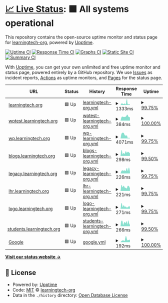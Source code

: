 # [📈 Live Status](https://learningtech-org.github.io/upptime): <!--live status--> **🟩 All systems operational**

This repository contains the open-source uptime monitor and status page for [learningtech-org](https://learningtech-org.github.io/upptime), powered by [Upptime](https://github.com/upptime/upptime).

[![Uptime CI](https://github.com/learningtech-org/upptime/workflows/Uptime%20CI/badge.svg)](https://github.com/learningtech-org/upptime/actions?query=workflow%3A%22Uptime+CI%22)
[![Response Time CI](https://github.com/learningtech-org/upptime/workflows/Response%20Time%20CI/badge.svg)](https://github.com/learningtech-org/upptime/actions?query=workflow%3A%22Response+Time+CI%22)
[![Graphs CI](https://github.com/learningtech-org/upptime/workflows/Graphs%20CI/badge.svg)](https://github.com/learningtech-org/upptime/actions?query=workflow%3A%22Graphs+CI%22)
[![Static Site CI](https://github.com/learningtech-org/upptime/workflows/Static%20Site%20CI/badge.svg)](https://github.com/learningtech-org/upptime/actions?query=workflow%3A%22Static+Site+CI%22)
[![Summary CI](https://github.com/learningtech-org/upptime/workflows/Summary%20CI/badge.svg)](https://github.com/learningtech-org/upptime/actions?query=workflow%3A%22Summary+CI%22)

With [Upptime](https://upptime.js.org), you can get your own unlimited and free uptime monitor and status page, powered entirely by a GitHub repository. We use [Issues](https://github.com/learningtech-org/upptime/issues) as incident reports, [Actions](https://github.com/learningtech-org/upptime/actions) as uptime monitors, and [Pages](https://learningtech-org.github.io/upptime) for the status page.

<!--start: status pages-->
<!-- This summary is generated by Upptime (https://github.com/upptime/upptime) -->
<!-- Do not edit this manually, your changes will be overwritten -->
<!-- prettier-ignore -->
| URL | Status | History | Response Time | Uptime |
| --- | ------ | ------- | ------------- | ------ |
| <img alt="" src="https://icons.duckduckgo.com/ip3/learningtech.org.ico" height="13"> [learningtech.org](https://learningtech.org) | 🟩 Up | [learningtech-org.yml](https://github.com/learningtech-org/upptime/commits/HEAD/history/learningtech-org.yml) | <details><summary><img alt="Response time graph" src="./graphs/learningtech-org/response-time-week.png" height="20"> 1333ms</summary><br><a href="https://learningtech-org.github.io/upptime/history/learningtech-org"><img alt="Response time 440" src="https://img.shields.io/endpoint?url=https%3A%2F%2Fraw.githubusercontent.com%2Flearningtech-org%2Fupptime%2FHEAD%2Fapi%2Flearningtech-org%2Fresponse-time.json"></a><br><a href="https://learningtech-org.github.io/upptime/history/learningtech-org"><img alt="24-hour response time 289" src="https://img.shields.io/endpoint?url=https%3A%2F%2Fraw.githubusercontent.com%2Flearningtech-org%2Fupptime%2FHEAD%2Fapi%2Flearningtech-org%2Fresponse-time-day.json"></a><br><a href="https://learningtech-org.github.io/upptime/history/learningtech-org"><img alt="7-day response time 1333" src="https://img.shields.io/endpoint?url=https%3A%2F%2Fraw.githubusercontent.com%2Flearningtech-org%2Fupptime%2FHEAD%2Fapi%2Flearningtech-org%2Fresponse-time-week.json"></a><br><a href="https://learningtech-org.github.io/upptime/history/learningtech-org"><img alt="30-day response time 678" src="https://img.shields.io/endpoint?url=https%3A%2F%2Fraw.githubusercontent.com%2Flearningtech-org%2Fupptime%2FHEAD%2Fapi%2Flearningtech-org%2Fresponse-time-month.json"></a><br><a href="https://learningtech-org.github.io/upptime/history/learningtech-org"><img alt="1-year response time 440" src="https://img.shields.io/endpoint?url=https%3A%2F%2Fraw.githubusercontent.com%2Flearningtech-org%2Fupptime%2FHEAD%2Fapi%2Flearningtech-org%2Fresponse-time-year.json"></a></details> | <details><summary><a href="https://learningtech-org.github.io/upptime/history/learningtech-org">99.75%</a></summary><a href="https://learningtech-org.github.io/upptime/history/learningtech-org"><img alt="All-time uptime 99.81%" src="https://img.shields.io/endpoint?url=https%3A%2F%2Fraw.githubusercontent.com%2Flearningtech-org%2Fupptime%2FHEAD%2Fapi%2Flearningtech-org%2Fuptime.json"></a><br><a href="https://learningtech-org.github.io/upptime/history/learningtech-org"><img alt="24-hour uptime 100.00%" src="https://img.shields.io/endpoint?url=https%3A%2F%2Fraw.githubusercontent.com%2Flearningtech-org%2Fupptime%2FHEAD%2Fapi%2Flearningtech-org%2Fuptime-day.json"></a><br><a href="https://learningtech-org.github.io/upptime/history/learningtech-org"><img alt="7-day uptime 99.75%" src="https://img.shields.io/endpoint?url=https%3A%2F%2Fraw.githubusercontent.com%2Flearningtech-org%2Fupptime%2FHEAD%2Fapi%2Flearningtech-org%2Fuptime-week.json"></a><br><a href="https://learningtech-org.github.io/upptime/history/learningtech-org"><img alt="30-day uptime 99.78%" src="https://img.shields.io/endpoint?url=https%3A%2F%2Fraw.githubusercontent.com%2Flearningtech-org%2Fupptime%2FHEAD%2Fapi%2Flearningtech-org%2Fuptime-month.json"></a><br><a href="https://learningtech-org.github.io/upptime/history/learningtech-org"><img alt="1-year uptime 99.81%" src="https://img.shields.io/endpoint?url=https%3A%2F%2Fraw.githubusercontent.com%2Flearningtech-org%2Fupptime%2FHEAD%2Fapi%2Flearningtech-org%2Fuptime-year.json"></a></details>
| <img alt="" src="https://icons.duckduckgo.com/ip3/wptest.learningtech.org.ico" height="13"> [wptest.learningtech.org](https://wptest.learningtech.org) | 🟩 Up | [wptest-learningtech-org.yml](https://github.com/learningtech-org/upptime/commits/HEAD/history/wptest-learningtech-org.yml) | <details><summary><img alt="Response time graph" src="./graphs/wptest-learningtech-org/response-time-week.png" height="20"> 384ms</summary><br><a href="https://learningtech-org.github.io/upptime/history/wptest-learningtech-org"><img alt="Response time 419" src="https://img.shields.io/endpoint?url=https%3A%2F%2Fraw.githubusercontent.com%2Flearningtech-org%2Fupptime%2FHEAD%2Fapi%2Fwptest-learningtech-org%2Fresponse-time.json"></a><br><a href="https://learningtech-org.github.io/upptime/history/wptest-learningtech-org"><img alt="24-hour response time 316" src="https://img.shields.io/endpoint?url=https%3A%2F%2Fraw.githubusercontent.com%2Flearningtech-org%2Fupptime%2FHEAD%2Fapi%2Fwptest-learningtech-org%2Fresponse-time-day.json"></a><br><a href="https://learningtech-org.github.io/upptime/history/wptest-learningtech-org"><img alt="7-day response time 384" src="https://img.shields.io/endpoint?url=https%3A%2F%2Fraw.githubusercontent.com%2Flearningtech-org%2Fupptime%2FHEAD%2Fapi%2Fwptest-learningtech-org%2Fresponse-time-week.json"></a><br><a href="https://learningtech-org.github.io/upptime/history/wptest-learningtech-org"><img alt="30-day response time 419" src="https://img.shields.io/endpoint?url=https%3A%2F%2Fraw.githubusercontent.com%2Flearningtech-org%2Fupptime%2FHEAD%2Fapi%2Fwptest-learningtech-org%2Fresponse-time-month.json"></a><br><a href="https://learningtech-org.github.io/upptime/history/wptest-learningtech-org"><img alt="1-year response time 419" src="https://img.shields.io/endpoint?url=https%3A%2F%2Fraw.githubusercontent.com%2Flearningtech-org%2Fupptime%2FHEAD%2Fapi%2Fwptest-learningtech-org%2Fresponse-time-year.json"></a></details> | <details><summary><a href="https://learningtech-org.github.io/upptime/history/wptest-learningtech-org">100.00%</a></summary><a href="https://learningtech-org.github.io/upptime/history/wptest-learningtech-org"><img alt="All-time uptime 97.96%" src="https://img.shields.io/endpoint?url=https%3A%2F%2Fraw.githubusercontent.com%2Flearningtech-org%2Fupptime%2FHEAD%2Fapi%2Fwptest-learningtech-org%2Fuptime.json"></a><br><a href="https://learningtech-org.github.io/upptime/history/wptest-learningtech-org"><img alt="24-hour uptime 100.00%" src="https://img.shields.io/endpoint?url=https%3A%2F%2Fraw.githubusercontent.com%2Flearningtech-org%2Fupptime%2FHEAD%2Fapi%2Fwptest-learningtech-org%2Fuptime-day.json"></a><br><a href="https://learningtech-org.github.io/upptime/history/wptest-learningtech-org"><img alt="7-day uptime 100.00%" src="https://img.shields.io/endpoint?url=https%3A%2F%2Fraw.githubusercontent.com%2Flearningtech-org%2Fupptime%2FHEAD%2Fapi%2Fwptest-learningtech-org%2Fuptime-week.json"></a><br><a href="https://learningtech-org.github.io/upptime/history/wptest-learningtech-org"><img alt="30-day uptime 97.96%" src="https://img.shields.io/endpoint?url=https%3A%2F%2Fraw.githubusercontent.com%2Flearningtech-org%2Fupptime%2FHEAD%2Fapi%2Fwptest-learningtech-org%2Fuptime-month.json"></a><br><a href="https://learningtech-org.github.io/upptime/history/wptest-learningtech-org"><img alt="1-year uptime 97.96%" src="https://img.shields.io/endpoint?url=https%3A%2F%2Fraw.githubusercontent.com%2Flearningtech-org%2Fupptime%2FHEAD%2Fapi%2Fwptest-learningtech-org%2Fuptime-year.json"></a></details>
| <img alt="" src="https://icons.duckduckgo.com/ip3/wp.learningtech.org.ico" height="13"> [wp.learningtech.org](https://wp.learningtech.org) | 🟩 Up | [wp-learningtech-org.yml](https://github.com/learningtech-org/upptime/commits/HEAD/history/wp-learningtech-org.yml) | <details><summary><img alt="Response time graph" src="./graphs/wp-learningtech-org/response-time-week.png" height="20"> 4071ms</summary><br><a href="https://learningtech-org.github.io/upptime/history/wp-learningtech-org"><img alt="Response time 994" src="https://img.shields.io/endpoint?url=https%3A%2F%2Fraw.githubusercontent.com%2Flearningtech-org%2Fupptime%2FHEAD%2Fapi%2Fwp-learningtech-org%2Fresponse-time.json"></a><br><a href="https://learningtech-org.github.io/upptime/history/wp-learningtech-org"><img alt="24-hour response time 111" src="https://img.shields.io/endpoint?url=https%3A%2F%2Fraw.githubusercontent.com%2Flearningtech-org%2Fupptime%2FHEAD%2Fapi%2Fwp-learningtech-org%2Fresponse-time-day.json"></a><br><a href="https://learningtech-org.github.io/upptime/history/wp-learningtech-org"><img alt="7-day response time 4071" src="https://img.shields.io/endpoint?url=https%3A%2F%2Fraw.githubusercontent.com%2Flearningtech-org%2Fupptime%2FHEAD%2Fapi%2Fwp-learningtech-org%2Fresponse-time-week.json"></a><br><a href="https://learningtech-org.github.io/upptime/history/wp-learningtech-org"><img alt="30-day response time 1418" src="https://img.shields.io/endpoint?url=https%3A%2F%2Fraw.githubusercontent.com%2Flearningtech-org%2Fupptime%2FHEAD%2Fapi%2Fwp-learningtech-org%2Fresponse-time-month.json"></a><br><a href="https://learningtech-org.github.io/upptime/history/wp-learningtech-org"><img alt="1-year response time 994" src="https://img.shields.io/endpoint?url=https%3A%2F%2Fraw.githubusercontent.com%2Flearningtech-org%2Fupptime%2FHEAD%2Fapi%2Fwp-learningtech-org%2Fresponse-time-year.json"></a></details> | <details><summary><a href="https://learningtech-org.github.io/upptime/history/wp-learningtech-org">99.75%</a></summary><a href="https://learningtech-org.github.io/upptime/history/wp-learningtech-org"><img alt="All-time uptime 99.81%" src="https://img.shields.io/endpoint?url=https%3A%2F%2Fraw.githubusercontent.com%2Flearningtech-org%2Fupptime%2FHEAD%2Fapi%2Fwp-learningtech-org%2Fuptime.json"></a><br><a href="https://learningtech-org.github.io/upptime/history/wp-learningtech-org"><img alt="24-hour uptime 100.00%" src="https://img.shields.io/endpoint?url=https%3A%2F%2Fraw.githubusercontent.com%2Flearningtech-org%2Fupptime%2FHEAD%2Fapi%2Fwp-learningtech-org%2Fuptime-day.json"></a><br><a href="https://learningtech-org.github.io/upptime/history/wp-learningtech-org"><img alt="7-day uptime 99.75%" src="https://img.shields.io/endpoint?url=https%3A%2F%2Fraw.githubusercontent.com%2Flearningtech-org%2Fupptime%2FHEAD%2Fapi%2Fwp-learningtech-org%2Fuptime-week.json"></a><br><a href="https://learningtech-org.github.io/upptime/history/wp-learningtech-org"><img alt="30-day uptime 99.78%" src="https://img.shields.io/endpoint?url=https%3A%2F%2Fraw.githubusercontent.com%2Flearningtech-org%2Fupptime%2FHEAD%2Fapi%2Fwp-learningtech-org%2Fuptime-month.json"></a><br><a href="https://learningtech-org.github.io/upptime/history/wp-learningtech-org"><img alt="1-year uptime 99.81%" src="https://img.shields.io/endpoint?url=https%3A%2F%2Fraw.githubusercontent.com%2Flearningtech-org%2Fupptime%2FHEAD%2Fapi%2Fwp-learningtech-org%2Fuptime-year.json"></a></details>
| <img alt="" src="https://icons.duckduckgo.com/ip3/blogs.learningtech.org.ico" height="13"> [blogs.learningtech.org](https://blogs.learningtech.org) | 🟩 Up | [blogs-learningtech-org.yml](https://github.com/learningtech-org/upptime/commits/HEAD/history/blogs-learningtech-org.yml) | <details><summary><img alt="Response time graph" src="./graphs/blogs-learningtech-org/response-time-week.png" height="20"> 298ms</summary><br><a href="https://learningtech-org.github.io/upptime/history/blogs-learningtech-org"><img alt="Response time 242" src="https://img.shields.io/endpoint?url=https%3A%2F%2Fraw.githubusercontent.com%2Flearningtech-org%2Fupptime%2FHEAD%2Fapi%2Fblogs-learningtech-org%2Fresponse-time.json"></a><br><a href="https://learningtech-org.github.io/upptime/history/blogs-learningtech-org"><img alt="24-hour response time 176" src="https://img.shields.io/endpoint?url=https%3A%2F%2Fraw.githubusercontent.com%2Flearningtech-org%2Fupptime%2FHEAD%2Fapi%2Fblogs-learningtech-org%2Fresponse-time-day.json"></a><br><a href="https://learningtech-org.github.io/upptime/history/blogs-learningtech-org"><img alt="7-day response time 298" src="https://img.shields.io/endpoint?url=https%3A%2F%2Fraw.githubusercontent.com%2Flearningtech-org%2Fupptime%2FHEAD%2Fapi%2Fblogs-learningtech-org%2Fresponse-time-week.json"></a><br><a href="https://learningtech-org.github.io/upptime/history/blogs-learningtech-org"><img alt="30-day response time 242" src="https://img.shields.io/endpoint?url=https%3A%2F%2Fraw.githubusercontent.com%2Flearningtech-org%2Fupptime%2FHEAD%2Fapi%2Fblogs-learningtech-org%2Fresponse-time-month.json"></a><br><a href="https://learningtech-org.github.io/upptime/history/blogs-learningtech-org"><img alt="1-year response time 242" src="https://img.shields.io/endpoint?url=https%3A%2F%2Fraw.githubusercontent.com%2Flearningtech-org%2Fupptime%2FHEAD%2Fapi%2Fblogs-learningtech-org%2Fresponse-time-year.json"></a></details> | <details><summary><a href="https://learningtech-org.github.io/upptime/history/blogs-learningtech-org">99.50%</a></summary><a href="https://learningtech-org.github.io/upptime/history/blogs-learningtech-org"><img alt="All-time uptime 99.56%" src="https://img.shields.io/endpoint?url=https%3A%2F%2Fraw.githubusercontent.com%2Flearningtech-org%2Fupptime%2FHEAD%2Fapi%2Fblogs-learningtech-org%2Fuptime.json"></a><br><a href="https://learningtech-org.github.io/upptime/history/blogs-learningtech-org"><img alt="24-hour uptime 98.21%" src="https://img.shields.io/endpoint?url=https%3A%2F%2Fraw.githubusercontent.com%2Flearningtech-org%2Fupptime%2FHEAD%2Fapi%2Fblogs-learningtech-org%2Fuptime-day.json"></a><br><a href="https://learningtech-org.github.io/upptime/history/blogs-learningtech-org"><img alt="7-day uptime 99.50%" src="https://img.shields.io/endpoint?url=https%3A%2F%2Fraw.githubusercontent.com%2Flearningtech-org%2Fupptime%2FHEAD%2Fapi%2Fblogs-learningtech-org%2Fuptime-week.json"></a><br><a href="https://learningtech-org.github.io/upptime/history/blogs-learningtech-org"><img alt="30-day uptime 99.56%" src="https://img.shields.io/endpoint?url=https%3A%2F%2Fraw.githubusercontent.com%2Flearningtech-org%2Fupptime%2FHEAD%2Fapi%2Fblogs-learningtech-org%2Fuptime-month.json"></a><br><a href="https://learningtech-org.github.io/upptime/history/blogs-learningtech-org"><img alt="1-year uptime 99.56%" src="https://img.shields.io/endpoint?url=https%3A%2F%2Fraw.githubusercontent.com%2Flearningtech-org%2Fupptime%2FHEAD%2Fapi%2Fblogs-learningtech-org%2Fuptime-year.json"></a></details>
| <img alt="" src="https://icons.duckduckgo.com/ip3/legacy.learningtech.org.ico" height="13"> [legacy.learningtech.org](https://legacy.learningtech.org) | 🟩 Up | [legacy-learningtech-org.yml](https://github.com/learningtech-org/upptime/commits/HEAD/history/legacy-learningtech-org.yml) | <details><summary><img alt="Response time graph" src="./graphs/legacy-learningtech-org/response-time-week.png" height="20"> 226ms</summary><br><a href="https://learningtech-org.github.io/upptime/history/legacy-learningtech-org"><img alt="Response time 240" src="https://img.shields.io/endpoint?url=https%3A%2F%2Fraw.githubusercontent.com%2Flearningtech-org%2Fupptime%2FHEAD%2Fapi%2Flegacy-learningtech-org%2Fresponse-time.json"></a><br><a href="https://learningtech-org.github.io/upptime/history/legacy-learningtech-org"><img alt="24-hour response time 96" src="https://img.shields.io/endpoint?url=https%3A%2F%2Fraw.githubusercontent.com%2Flearningtech-org%2Fupptime%2FHEAD%2Fapi%2Flegacy-learningtech-org%2Fresponse-time-day.json"></a><br><a href="https://learningtech-org.github.io/upptime/history/legacy-learningtech-org"><img alt="7-day response time 226" src="https://img.shields.io/endpoint?url=https%3A%2F%2Fraw.githubusercontent.com%2Flearningtech-org%2Fupptime%2FHEAD%2Fapi%2Flegacy-learningtech-org%2Fresponse-time-week.json"></a><br><a href="https://learningtech-org.github.io/upptime/history/legacy-learningtech-org"><img alt="30-day response time 240" src="https://img.shields.io/endpoint?url=https%3A%2F%2Fraw.githubusercontent.com%2Flearningtech-org%2Fupptime%2FHEAD%2Fapi%2Flegacy-learningtech-org%2Fresponse-time-month.json"></a><br><a href="https://learningtech-org.github.io/upptime/history/legacy-learningtech-org"><img alt="1-year response time 240" src="https://img.shields.io/endpoint?url=https%3A%2F%2Fraw.githubusercontent.com%2Flearningtech-org%2Fupptime%2FHEAD%2Fapi%2Flegacy-learningtech-org%2Fresponse-time-year.json"></a></details> | <details><summary><a href="https://learningtech-org.github.io/upptime/history/legacy-learningtech-org">99.75%</a></summary><a href="https://learningtech-org.github.io/upptime/history/legacy-learningtech-org"><img alt="All-time uptime 99.67%" src="https://img.shields.io/endpoint?url=https%3A%2F%2Fraw.githubusercontent.com%2Flearningtech-org%2Fupptime%2FHEAD%2Fapi%2Flegacy-learningtech-org%2Fuptime.json"></a><br><a href="https://learningtech-org.github.io/upptime/history/legacy-learningtech-org"><img alt="24-hour uptime 100.00%" src="https://img.shields.io/endpoint?url=https%3A%2F%2Fraw.githubusercontent.com%2Flearningtech-org%2Fupptime%2FHEAD%2Fapi%2Flegacy-learningtech-org%2Fuptime-day.json"></a><br><a href="https://learningtech-org.github.io/upptime/history/legacy-learningtech-org"><img alt="7-day uptime 99.75%" src="https://img.shields.io/endpoint?url=https%3A%2F%2Fraw.githubusercontent.com%2Flearningtech-org%2Fupptime%2FHEAD%2Fapi%2Flegacy-learningtech-org%2Fuptime-week.json"></a><br><a href="https://learningtech-org.github.io/upptime/history/legacy-learningtech-org"><img alt="30-day uptime 99.67%" src="https://img.shields.io/endpoint?url=https%3A%2F%2Fraw.githubusercontent.com%2Flearningtech-org%2Fupptime%2FHEAD%2Fapi%2Flegacy-learningtech-org%2Fuptime-month.json"></a><br><a href="https://learningtech-org.github.io/upptime/history/legacy-learningtech-org"><img alt="1-year uptime 99.67%" src="https://img.shields.io/endpoint?url=https%3A%2F%2Fraw.githubusercontent.com%2Flearningtech-org%2Fupptime%2FHEAD%2Fapi%2Flegacy-learningtech-org%2Fuptime-year.json"></a></details>
| <img alt="" src="https://icons.duckduckgo.com/ip3/lhr.learningtech.org.ico" height="13"> [lhr.learningtech.org](https://lhr.learningtech.org) | 🟩 Up | [lhr-learningtech-org.yml](https://github.com/learningtech-org/upptime/commits/HEAD/history/lhr-learningtech-org.yml) | <details><summary><img alt="Response time graph" src="./graphs/lhr-learningtech-org/response-time-week.png" height="20"> 221ms</summary><br><a href="https://learningtech-org.github.io/upptime/history/lhr-learningtech-org"><img alt="Response time 244" src="https://img.shields.io/endpoint?url=https%3A%2F%2Fraw.githubusercontent.com%2Flearningtech-org%2Fupptime%2FHEAD%2Fapi%2Flhr-learningtech-org%2Fresponse-time.json"></a><br><a href="https://learningtech-org.github.io/upptime/history/lhr-learningtech-org"><img alt="24-hour response time 141" src="https://img.shields.io/endpoint?url=https%3A%2F%2Fraw.githubusercontent.com%2Flearningtech-org%2Fupptime%2FHEAD%2Fapi%2Flhr-learningtech-org%2Fresponse-time-day.json"></a><br><a href="https://learningtech-org.github.io/upptime/history/lhr-learningtech-org"><img alt="7-day response time 221" src="https://img.shields.io/endpoint?url=https%3A%2F%2Fraw.githubusercontent.com%2Flearningtech-org%2Fupptime%2FHEAD%2Fapi%2Flhr-learningtech-org%2Fresponse-time-week.json"></a><br><a href="https://learningtech-org.github.io/upptime/history/lhr-learningtech-org"><img alt="30-day response time 244" src="https://img.shields.io/endpoint?url=https%3A%2F%2Fraw.githubusercontent.com%2Flearningtech-org%2Fupptime%2FHEAD%2Fapi%2Flhr-learningtech-org%2Fresponse-time-month.json"></a><br><a href="https://learningtech-org.github.io/upptime/history/lhr-learningtech-org"><img alt="1-year response time 244" src="https://img.shields.io/endpoint?url=https%3A%2F%2Fraw.githubusercontent.com%2Flearningtech-org%2Fupptime%2FHEAD%2Fapi%2Flhr-learningtech-org%2Fresponse-time-year.json"></a></details> | <details><summary><a href="https://learningtech-org.github.io/upptime/history/lhr-learningtech-org">99.75%</a></summary><a href="https://learningtech-org.github.io/upptime/history/lhr-learningtech-org"><img alt="All-time uptime 99.67%" src="https://img.shields.io/endpoint?url=https%3A%2F%2Fraw.githubusercontent.com%2Flearningtech-org%2Fupptime%2FHEAD%2Fapi%2Flhr-learningtech-org%2Fuptime.json"></a><br><a href="https://learningtech-org.github.io/upptime/history/lhr-learningtech-org"><img alt="24-hour uptime 100.00%" src="https://img.shields.io/endpoint?url=https%3A%2F%2Fraw.githubusercontent.com%2Flearningtech-org%2Fupptime%2FHEAD%2Fapi%2Flhr-learningtech-org%2Fuptime-day.json"></a><br><a href="https://learningtech-org.github.io/upptime/history/lhr-learningtech-org"><img alt="7-day uptime 99.75%" src="https://img.shields.io/endpoint?url=https%3A%2F%2Fraw.githubusercontent.com%2Flearningtech-org%2Fupptime%2FHEAD%2Fapi%2Flhr-learningtech-org%2Fuptime-week.json"></a><br><a href="https://learningtech-org.github.io/upptime/history/lhr-learningtech-org"><img alt="30-day uptime 99.67%" src="https://img.shields.io/endpoint?url=https%3A%2F%2Fraw.githubusercontent.com%2Flearningtech-org%2Fupptime%2FHEAD%2Fapi%2Flhr-learningtech-org%2Fuptime-month.json"></a><br><a href="https://learningtech-org.github.io/upptime/history/lhr-learningtech-org"><img alt="1-year uptime 99.67%" src="https://img.shields.io/endpoint?url=https%3A%2F%2Fraw.githubusercontent.com%2Flearningtech-org%2Fupptime%2FHEAD%2Fapi%2Flhr-learningtech-org%2Fuptime-year.json"></a></details>
| <img alt="" src="https://icons.duckduckgo.com/ip3/logo.learningtech.org.ico" height="13"> [logo.learningtech.org](https://logo.learningtech.org) | 🟩 Up | [logo-learningtech-org.yml](https://github.com/learningtech-org/upptime/commits/HEAD/history/logo-learningtech-org.yml) | <details><summary><img alt="Response time graph" src="./graphs/logo-learningtech-org/response-time-week.png" height="20"> 271ms</summary><br><a href="https://learningtech-org.github.io/upptime/history/logo-learningtech-org"><img alt="Response time 279" src="https://img.shields.io/endpoint?url=https%3A%2F%2Fraw.githubusercontent.com%2Flearningtech-org%2Fupptime%2FHEAD%2Fapi%2Flogo-learningtech-org%2Fresponse-time.json"></a><br><a href="https://learningtech-org.github.io/upptime/history/logo-learningtech-org"><img alt="24-hour response time 241" src="https://img.shields.io/endpoint?url=https%3A%2F%2Fraw.githubusercontent.com%2Flearningtech-org%2Fupptime%2FHEAD%2Fapi%2Flogo-learningtech-org%2Fresponse-time-day.json"></a><br><a href="https://learningtech-org.github.io/upptime/history/logo-learningtech-org"><img alt="7-day response time 271" src="https://img.shields.io/endpoint?url=https%3A%2F%2Fraw.githubusercontent.com%2Flearningtech-org%2Fupptime%2FHEAD%2Fapi%2Flogo-learningtech-org%2Fresponse-time-week.json"></a><br><a href="https://learningtech-org.github.io/upptime/history/logo-learningtech-org"><img alt="30-day response time 279" src="https://img.shields.io/endpoint?url=https%3A%2F%2Fraw.githubusercontent.com%2Flearningtech-org%2Fupptime%2FHEAD%2Fapi%2Flogo-learningtech-org%2Fresponse-time-month.json"></a><br><a href="https://learningtech-org.github.io/upptime/history/logo-learningtech-org"><img alt="1-year response time 279" src="https://img.shields.io/endpoint?url=https%3A%2F%2Fraw.githubusercontent.com%2Flearningtech-org%2Fupptime%2FHEAD%2Fapi%2Flogo-learningtech-org%2Fresponse-time-year.json"></a></details> | <details><summary><a href="https://learningtech-org.github.io/upptime/history/logo-learningtech-org">99.75%</a></summary><a href="https://learningtech-org.github.io/upptime/history/logo-learningtech-org"><img alt="All-time uptime 99.67%" src="https://img.shields.io/endpoint?url=https%3A%2F%2Fraw.githubusercontent.com%2Flearningtech-org%2Fupptime%2FHEAD%2Fapi%2Flogo-learningtech-org%2Fuptime.json"></a><br><a href="https://learningtech-org.github.io/upptime/history/logo-learningtech-org"><img alt="24-hour uptime 100.00%" src="https://img.shields.io/endpoint?url=https%3A%2F%2Fraw.githubusercontent.com%2Flearningtech-org%2Fupptime%2FHEAD%2Fapi%2Flogo-learningtech-org%2Fuptime-day.json"></a><br><a href="https://learningtech-org.github.io/upptime/history/logo-learningtech-org"><img alt="7-day uptime 99.75%" src="https://img.shields.io/endpoint?url=https%3A%2F%2Fraw.githubusercontent.com%2Flearningtech-org%2Fupptime%2FHEAD%2Fapi%2Flogo-learningtech-org%2Fuptime-week.json"></a><br><a href="https://learningtech-org.github.io/upptime/history/logo-learningtech-org"><img alt="30-day uptime 99.67%" src="https://img.shields.io/endpoint?url=https%3A%2F%2Fraw.githubusercontent.com%2Flearningtech-org%2Fupptime%2FHEAD%2Fapi%2Flogo-learningtech-org%2Fuptime-month.json"></a><br><a href="https://learningtech-org.github.io/upptime/history/logo-learningtech-org"><img alt="1-year uptime 99.67%" src="https://img.shields.io/endpoint?url=https%3A%2F%2Fraw.githubusercontent.com%2Flearningtech-org%2Fupptime%2FHEAD%2Fapi%2Flogo-learningtech-org%2Fuptime-year.json"></a></details>
| <img alt="" src="https://icons.duckduckgo.com/ip3/students.learningtech.org.ico" height="13"> [students.learningtech.org](https://students.learningtech.org) | 🟩 Up | [students-learningtech-org.yml](https://github.com/learningtech-org/upptime/commits/HEAD/history/students-learningtech-org.yml) | <details><summary><img alt="Response time graph" src="./graphs/students-learningtech-org/response-time-week.png" height="20"> 266ms</summary><br><a href="https://learningtech-org.github.io/upptime/history/students-learningtech-org"><img alt="Response time 248" src="https://img.shields.io/endpoint?url=https%3A%2F%2Fraw.githubusercontent.com%2Flearningtech-org%2Fupptime%2FHEAD%2Fapi%2Fstudents-learningtech-org%2Fresponse-time.json"></a><br><a href="https://learningtech-org.github.io/upptime/history/students-learningtech-org"><img alt="24-hour response time 105" src="https://img.shields.io/endpoint?url=https%3A%2F%2Fraw.githubusercontent.com%2Flearningtech-org%2Fupptime%2FHEAD%2Fapi%2Fstudents-learningtech-org%2Fresponse-time-day.json"></a><br><a href="https://learningtech-org.github.io/upptime/history/students-learningtech-org"><img alt="7-day response time 266" src="https://img.shields.io/endpoint?url=https%3A%2F%2Fraw.githubusercontent.com%2Flearningtech-org%2Fupptime%2FHEAD%2Fapi%2Fstudents-learningtech-org%2Fresponse-time-week.json"></a><br><a href="https://learningtech-org.github.io/upptime/history/students-learningtech-org"><img alt="30-day response time 248" src="https://img.shields.io/endpoint?url=https%3A%2F%2Fraw.githubusercontent.com%2Flearningtech-org%2Fupptime%2FHEAD%2Fapi%2Fstudents-learningtech-org%2Fresponse-time-month.json"></a><br><a href="https://learningtech-org.github.io/upptime/history/students-learningtech-org"><img alt="1-year response time 248" src="https://img.shields.io/endpoint?url=https%3A%2F%2Fraw.githubusercontent.com%2Flearningtech-org%2Fupptime%2FHEAD%2Fapi%2Fstudents-learningtech-org%2Fresponse-time-year.json"></a></details> | <details><summary><a href="https://learningtech-org.github.io/upptime/history/students-learningtech-org">99.50%</a></summary><a href="https://learningtech-org.github.io/upptime/history/students-learningtech-org"><img alt="All-time uptime 99.56%" src="https://img.shields.io/endpoint?url=https%3A%2F%2Fraw.githubusercontent.com%2Flearningtech-org%2Fupptime%2FHEAD%2Fapi%2Fstudents-learningtech-org%2Fuptime.json"></a><br><a href="https://learningtech-org.github.io/upptime/history/students-learningtech-org"><img alt="24-hour uptime 98.24%" src="https://img.shields.io/endpoint?url=https%3A%2F%2Fraw.githubusercontent.com%2Flearningtech-org%2Fupptime%2FHEAD%2Fapi%2Fstudents-learningtech-org%2Fuptime-day.json"></a><br><a href="https://learningtech-org.github.io/upptime/history/students-learningtech-org"><img alt="7-day uptime 99.50%" src="https://img.shields.io/endpoint?url=https%3A%2F%2Fraw.githubusercontent.com%2Flearningtech-org%2Fupptime%2FHEAD%2Fapi%2Fstudents-learningtech-org%2Fuptime-week.json"></a><br><a href="https://learningtech-org.github.io/upptime/history/students-learningtech-org"><img alt="30-day uptime 99.56%" src="https://img.shields.io/endpoint?url=https%3A%2F%2Fraw.githubusercontent.com%2Flearningtech-org%2Fupptime%2FHEAD%2Fapi%2Fstudents-learningtech-org%2Fuptime-month.json"></a><br><a href="https://learningtech-org.github.io/upptime/history/students-learningtech-org"><img alt="1-year uptime 99.56%" src="https://img.shields.io/endpoint?url=https%3A%2F%2Fraw.githubusercontent.com%2Flearningtech-org%2Fupptime%2FHEAD%2Fapi%2Fstudents-learningtech-org%2Fuptime-year.json"></a></details>
| <img alt="" src="https://icons.duckduckgo.com/ip3/google.com.ico" height="13"> [Google](https://google.com) | 🟩 Up | [google.yml](https://github.com/learningtech-org/upptime/commits/HEAD/history/google.yml) | <details><summary><img alt="Response time graph" src="./graphs/google/response-time-week.png" height="20"> 192ms</summary><br><a href="https://learningtech-org.github.io/upptime/history/google"><img alt="Response time 198" src="https://img.shields.io/endpoint?url=https%3A%2F%2Fraw.githubusercontent.com%2Flearningtech-org%2Fupptime%2FHEAD%2Fapi%2Fgoogle%2Fresponse-time.json"></a><br><a href="https://learningtech-org.github.io/upptime/history/google"><img alt="24-hour response time 198" src="https://img.shields.io/endpoint?url=https%3A%2F%2Fraw.githubusercontent.com%2Flearningtech-org%2Fupptime%2FHEAD%2Fapi%2Fgoogle%2Fresponse-time-day.json"></a><br><a href="https://learningtech-org.github.io/upptime/history/google"><img alt="7-day response time 192" src="https://img.shields.io/endpoint?url=https%3A%2F%2Fraw.githubusercontent.com%2Flearningtech-org%2Fupptime%2FHEAD%2Fapi%2Fgoogle%2Fresponse-time-week.json"></a><br><a href="https://learningtech-org.github.io/upptime/history/google"><img alt="30-day response time 207" src="https://img.shields.io/endpoint?url=https%3A%2F%2Fraw.githubusercontent.com%2Flearningtech-org%2Fupptime%2FHEAD%2Fapi%2Fgoogle%2Fresponse-time-month.json"></a><br><a href="https://learningtech-org.github.io/upptime/history/google"><img alt="1-year response time 198" src="https://img.shields.io/endpoint?url=https%3A%2F%2Fraw.githubusercontent.com%2Flearningtech-org%2Fupptime%2FHEAD%2Fapi%2Fgoogle%2Fresponse-time-year.json"></a></details> | <details><summary><a href="https://learningtech-org.github.io/upptime/history/google">100.00%</a></summary><a href="https://learningtech-org.github.io/upptime/history/google"><img alt="All-time uptime 100.00%" src="https://img.shields.io/endpoint?url=https%3A%2F%2Fraw.githubusercontent.com%2Flearningtech-org%2Fupptime%2FHEAD%2Fapi%2Fgoogle%2Fuptime.json"></a><br><a href="https://learningtech-org.github.io/upptime/history/google"><img alt="24-hour uptime 100.00%" src="https://img.shields.io/endpoint?url=https%3A%2F%2Fraw.githubusercontent.com%2Flearningtech-org%2Fupptime%2FHEAD%2Fapi%2Fgoogle%2Fuptime-day.json"></a><br><a href="https://learningtech-org.github.io/upptime/history/google"><img alt="7-day uptime 100.00%" src="https://img.shields.io/endpoint?url=https%3A%2F%2Fraw.githubusercontent.com%2Flearningtech-org%2Fupptime%2FHEAD%2Fapi%2Fgoogle%2Fuptime-week.json"></a><br><a href="https://learningtech-org.github.io/upptime/history/google"><img alt="30-day uptime 100.00%" src="https://img.shields.io/endpoint?url=https%3A%2F%2Fraw.githubusercontent.com%2Flearningtech-org%2Fupptime%2FHEAD%2Fapi%2Fgoogle%2Fuptime-month.json"></a><br><a href="https://learningtech-org.github.io/upptime/history/google"><img alt="1-year uptime 100.00%" src="https://img.shields.io/endpoint?url=https%3A%2F%2Fraw.githubusercontent.com%2Flearningtech-org%2Fupptime%2FHEAD%2Fapi%2Fgoogle%2Fuptime-year.json"></a></details>

<!--end: status pages-->

[**Visit our status website →**](https://learningtech-org.github.io/upptime)

## 📄 License

- Powered by: [Upptime](https://github.com/upptime/upptime)
- Code: [MIT](./LICENSE) © [learningtech-org](https://learningtech-org.github.io/upptime)
- Data in the `./history` directory: [Open Database License](https://opendatacommons.org/licenses/odbl/1-0/)
